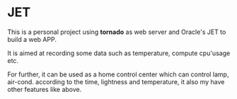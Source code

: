 # JET
This is a personal project using <b>tornado</b> as web server and Oracle's JET to build a web APP.

It is aimed at recording some data such as temperature, compute cpu'usage etc. 

For further, it can be used as a home control center which can control lamp, air-cond. according to the time, lightness and temperature,  it also my have other features like above.

